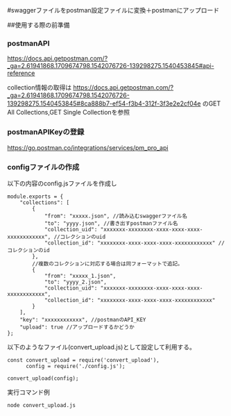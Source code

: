 #swaggerファイルをpostman設定ファイルに変換＋postmanにアップロード

##使用する際の前準備

### postmanAPI
https://docs.api.getpostman.com/?_ga=2.61941868.1709674798.1542076726-139298275.1540453845#api-reference

collection情報の取得は
https://docs.api.getpostman.com/?_ga=2.61941868.1709674798.1542076726-139298275.1540453845#8ca888b7-ef54-f3b4-312f-3f3e2e2cf04e
のGET All Collections,GET Single Collectionを参照

### postmanAPIKeyの登録
https://go.postman.co/integrations/services/pm_pro_api


### configファイルの作成
以下の内容のconfig.jsファイルを作成し
```
module.exports = {
    "collections": [
        {
            "from": "xxxxx.json", //読み込むswaggerファイル名
            "to": "yyyy.json", //書き出すpostmanファイル名
            "collection_uid": "xxxxxxx-xxxxxxxx-xxxx-xxxx-xxxx-xxxxxxxxxxxx", //コレクションのuid
            "collection_id": "xxxxxxxx-xxxx-xxxx-xxxx-xxxxxxxxxxxx" //コレクションのid
        },
        //複数のコレクションに対応する場合は同フォーマットで追記。
        {
            "from": "xxxxx_1.json",
            "to": "yyyy_2.json",
            "collection_uid": "xxxxxxx-xxxxxxxx-xxxx-xxxx-xxxx-xxxxxxxxxxxx",
            "collection_id": "xxxxxxxx-xxxx-xxxx-xxxx-xxxxxxxxxxxx"
        }
    ],
    "key": "xxxxxxxxxxxx", //postmanのAPI_KEY
    "upload": true //アップロードするかどうか
};

```
以下のようなファイル(convert_upload.js)として設定して利用する。
```
const convert_upload = require('convert_upload'),
      config = require('./config.js');

convert_upload(config);
```

実行コマンド例

```
node convert_upload.js
```